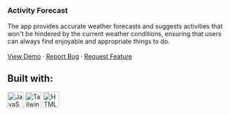 <a name="readme-top"></a>
<!-- PROJECT SHIELDS -->

<!--
[![Contributors][contributors-shield]][contributors-url]
[![Forks][forks-shield]][forks-url]
[![Stargazers][stars-shield]][stars-url]
[![Issues][issues-shield]][issues-url]
-->


## <h3>Activity Forecast

<p>The app provides accurate weather forecasts and suggests activities that won't be hindered by the current weather conditions, ensuring that users can always find enjoyable and appropriate things to do.
    <br />
    <br />
    <a href="https://activity-forecast.vercel.app/">View Demo</a>
    ·
    <a href="https://github.com/mmnldm/Activity-Forecast/issues/new">Report Bug</a>
    ·
    <a href="https://github.com/mmnldm/Activity-Forecast/issues/new">Request Feature</a>
</p>


## Built with:

<a href="https://developer.mozilla.org/en-US/docs/Web/JavaScript" target="_blank" rel="noreferrer"><img src="https://raw.githubusercontent.com/danielcranney/readme-generator/main/public/icons/skills/javascript-colored.svg" width="36" height="36" alt="JavaScript" /></a>
 <a href="https://tailwindcss.com/" target="_blank" rel="noreferrer"><img src="https://raw.githubusercontent.com/danielcranney/readme-generator/main/public/icons/skills/tailwindcss-colored.svg" width="36" height="36" alt="TailwindCSS" /></a>
 <a href="https://developer.mozilla.org/en-US/docs/Glossary/HTML5" target="_blank" rel="noreferrer"><img src="https://raw.githubusercontent.com/danielcranney/readme-generator/main/public/icons/skills/html5-colored.svg" width="36" height="36" alt="HTML5" /></a>
